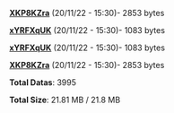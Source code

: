 [**XKP8KZra**](/data/XKP8KZra.txt) (20/11/22 - 15:30)- 2853 bytes

[**xYRFXqUK**](/data/xYRFXqUK.txt) (20/11/22 - 15:30)- 1083 bytes

[**xYRFXqUK**](/data/xYRFXqUK.txt) (20/11/22 - 15:30)- 1083 bytes

[**XKP8KZra**](/data/XKP8KZra.txt) (20/11/22 - 15:30)- 2853 bytes

**Total Datas**: 3995

**Total Size**: 21.81 MB / 21.8 MB